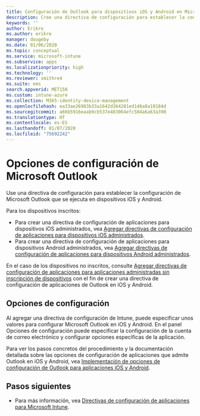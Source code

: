 ```yaml
---
title: Configuración de Outlook para dispositivos iOS y Android en Microsoft Intune
description: Cree una directiva de configuración para establecer la configuración de Microsoft Outlook que se ejecutan en dispositivos iOS y Android.
keywords: ''
author: Erikre
ms.author: erikre
manager: dougeby
ms.date: 01/06/2020
ms.topic: conceptual
ms.service: microsoft-intune
ms.subservice: apps
ms.localizationpriority: high
ms.technology: ''
ms.reviewer: smithre4
ms.suite: ems
search.appverid: MET150
ms.custom: intune-azure
ms.collection: M365-identity-device-management
ms.openlocfilehash: ea33ae26983b33a1642d364281ed146a8a10184d
ms.sourcegitcommit: a66b5916eaab9cb537e483064efc584a6a63a390
ms.translationtype: HT
ms.contentlocale: es-ES
ms.lasthandoff: 01/07/2020
ms.locfileid: "75692242"
---
```

# <a name="microsoft-outlook-configuration-settings"></a>Opciones de configuración de Microsoft Outlook 

Use una directiva de configuración para establecer la configuración de Microsoft Outlook que se ejecuta en dispositivos iOS y Android. 

Para los dispositivos inscritos:
- Para crear una directiva de configuración de aplicaciones para dispositivos iOS administrados, vea [Agregar directivas de configuración de aplicaciones para dispositivos iOS administrados](app-configuration-policies-use-ios.md). 
- Para crear una directiva de configuración de aplicaciones para dispositivos Android administrados, vea [Agregar directivas de configuración de aplicaciones para dispositivos Android administrados](app-configuration-policies-use-android.md). 

En el caso de los dispositivos no inscritos, consulte [Agregar directivas de configuración de aplicaciones para aplicaciones administradas sin inscripción de dispositivos](app-configuration-policies-managed-app.md) con el fin de crear una directiva de configuración de aplicaciones de Outlook en iOS y Android.

## <a name="configuration-settings"></a>Opciones de configuración

Al agregar una directiva de configuración de Intune, puede especificar unos valores para configurar Microsoft Outlook en iOS y Android. En el panel Opciones de configuración puede especificar la configuración de la cuenta de correo electrónico y configurar opciones específicas de la aplicación.

Para ver los pasos concretos del procedimiento y la documentación detallada sobre las opciones de configuración de aplicaciones que admite Outlook en iOS y Android, vea [Implementación de opciones de configuración de Outlook para aplicaciones iOS y Android](https://docs.microsoft.com/exchange/clients-and-mobile-in-exchange-online/outlook-for-ios-and-android/outlook-for-ios-and-android-configuration-with-microsoft-intune).

## <a name="next-steps"></a>Pasos siguientes

- Para más información, vea [Directivas de configuración de aplicaciones para Microsoft Intune](app-configuration-policies-overview.md).
